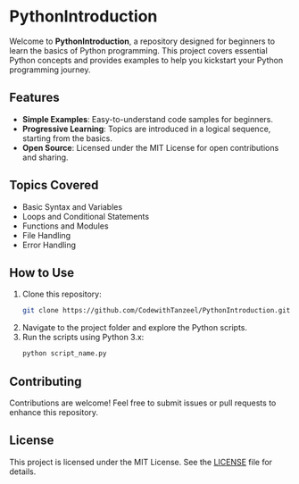 # PythonIntroduction  

Welcome to **PythonIntroduction**, a repository designed for beginners to learn the basics of Python programming. This project covers essential Python concepts and provides examples to help you kickstart your Python programming journey.

## Features  
- **Simple Examples**: Easy-to-understand code samples for beginners.  
- **Progressive Learning**: Topics are introduced in a logical sequence, starting from the basics.  
- **Open Source**: Licensed under the MIT License for open contributions and sharing.  

## Topics Covered  
- Basic Syntax and Variables  
- Loops and Conditional Statements  
- Functions and Modules  
- File Handling  
- Error Handling  

## How to Use  
1. Clone this repository:  
   ```bash  
   git clone https://github.com/CodewithTanzeel/PythonIntroduction.git  
   ```  
2. Navigate to the project folder and explore the Python scripts.  
3. Run the scripts using Python 3.x:  
   ```bash  
   python script_name.py  
   ```  

## Contributing  
Contributions are welcome! Feel free to submit issues or pull requests to enhance this repository.

## License  
This project is licensed under the MIT License. See the [LICENSE](https://github.com/CodewithTanzeel/PythonIntroduction/blob/main/LICENSE) file for details.  

